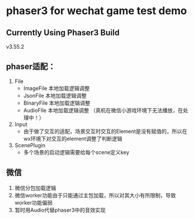 # phaser3 for wechat game test demo
## Currently Using Phaser3 Build
v3.55.2
## phaser适配：
1. File
   - ImageFile 本地加载逻辑调整
   - JsonFile 本地加载逻辑调整
   - BinaryFile 本地加载逻辑调整
   - AudioFIle 本地加载逻辑调整 （真机在微信小游戏环境下无法播放，在处理中！）
2. Input
   - 由于做了交互的适配，场景交互时交互的Element是没有赋值的，所以在wx环境下对交互的element调整了判断逻辑
3. ScenePlugin
   - 多个场景的启动逻辑需要给每个scene定义key
## 微信
1. 微信分包加载逻辑
2. 微信worker功能由于只能通过主包加载，所以对其大小有所限制，导致worker功能偏弱
3. 暂时用Audio代替phaser3中的音效实现
